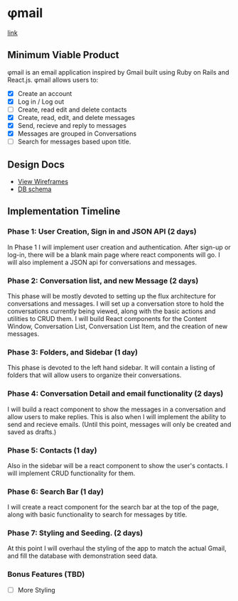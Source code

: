 # φmail

[link][heroku]

[heroku]: http://phimail.pw

## Minimum Viable Product

φmail is an email application inspired by Gmail built using Ruby on Rails
and React.js. φmail allows users to:

<!-- This is a Markdown checklist. Use it to keep track of your progress! -->

- [X] Create an account
- [X] Log in / Log out
- [ ] Create, read edit and delete contacts
- [X] Create, read, edit, and delete messages
- [X] Send, recieve and reply to messages
- [X] Messages are grouped in Conversations
- [ ] Search for messages based upon title.

## Design Docs
* [View Wireframes][view]
* [DB schema][schema]

[view]: ./docs/views.md
[schema]: ./docs/schema.md

## Implementation Timeline

### Phase 1: User Creation, Sign in and JSON API (2 days)

In Phase 1 I will implement user creation and authentication.  After sign-up or log-in, there
will be a blank main page where react components will go. I will also implement a JSON api for
conversations and messages.

### Phase 2: Conversation list, and new Message (2 days)

This phase will be mostly devoted to setting up the flux architecture for conversations and
messages.  I will set up a conversation store to hold the conversations currently being viewed,
along with the basic actions and utilities to CRUD them. I will build React components for the
Content Window, Conversation List, Conversation List Item, and the creation of new messages.


### Phase 3: Folders, and Sidebar (1 day)

This phase is devoted to the left hand sidebar.  It will contain a listing of folders that
will allow users to organize their conversations.  

### Phase 4: Conversation Detail and email functionality (2 days)

I will build a react component to show the messages in a conversation and allow users to make
replies.  This is also when I will implement the ability to send and recieve emails. (Until
this point, messages will only be created and saved as drafts.)


### Phase 5: Contacts (1 day)

Also in the sidebar will be a react component to show the user's contacts. I will implement
CRUD functionality for them.

### Phase 6: Search Bar (1 day)

I will create a react component for the search bar at the top of the page, along with basic
functionality to search for messages by title.

### Phase 7: Styling and Seeding. (2 days)

At this point I will overhaul the styling of the app to match the actual Gmail, and fill the
database with demonstration seed data.


### Bonus Features (TBD)
- [ ] More Styling


[phase-one]: ./docs/phases/phase1.md
[phase-two]: ./docs/phases/phase2.md
[phase-three]: ./docs/phases/phase3.md
[phase-four]: ./docs/phases/phase4.md
[phase-five]: ./docs/phases/phase5.md
[phase-six]: ./docs/phases/phase5.md
